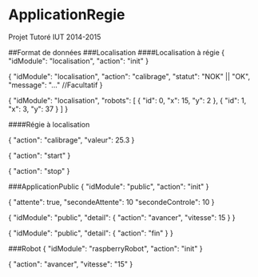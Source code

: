 # ApplicationRegie
Projet Tutoré IUT 2014-2015

##Format de données
###Localisation
####Localisation à régie
{
  "idModule": "localisation",
  "action": "init"
}

{
  "idModule": "localisation",
  "action": "calibrage",
  "statut": "NOK" || "OK",
  "message": "..." //Facultatif
}

{
  "idModule": "localisation",
  "robots": [
     {
      "id": 0,
      "x": 15,
      "y": 2
    },
    {
      "id": 1,
      "x": 3,
      "y": 37
    }
  ]
}

####Régie à localisation

{
  "action": "calibrage",
  "valeur": 25.3
}

{
  "action": "start"
}

{
  "action": "stop"
}


###ApplicationPublic
{
  "idModule": "public",
  "action": "init"
}

{
  "attente": true,
  "secondeAttente": 10
  "secondeControle": 10
}

{
  "idModule": "public",
  "detail": {
    "action": "avancer",
    "vitesse": 15
  }
}

{
  "idModule": "public",
  "detail": {
    "action": "fin"
  }
}

###Robot
{
  "idModule": "raspberryRobot",
  "action": "init"
}

{
  "action": "avancer",
  "vitesse": "15"
}
